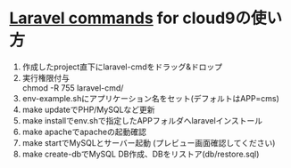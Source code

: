 # [Laravel commands](https://github.com/hirac1220/laravel-cmd.git) for cloud9の使い方

1. 作成したproject直下にlaravel-cmdをドラッグ&ドロップ
2. 実行権限付与  
    chmod -R 755 laravel-cmd/
3. env-example.shにアプリケーション名をセット(デフォルトはAPP=cms)
4. make updateでPHP/MySQLなど更新
5. make installでenv.shで指定したAPPフォルダへlaravelインストール
6. make apacheでapacheの起動確認
7. make startでMySQLとサーバー起動 (プレビュー画面確認してください)
8. make create-dbでMySQL DB作成、DBをリストア(db/restore.sql)
